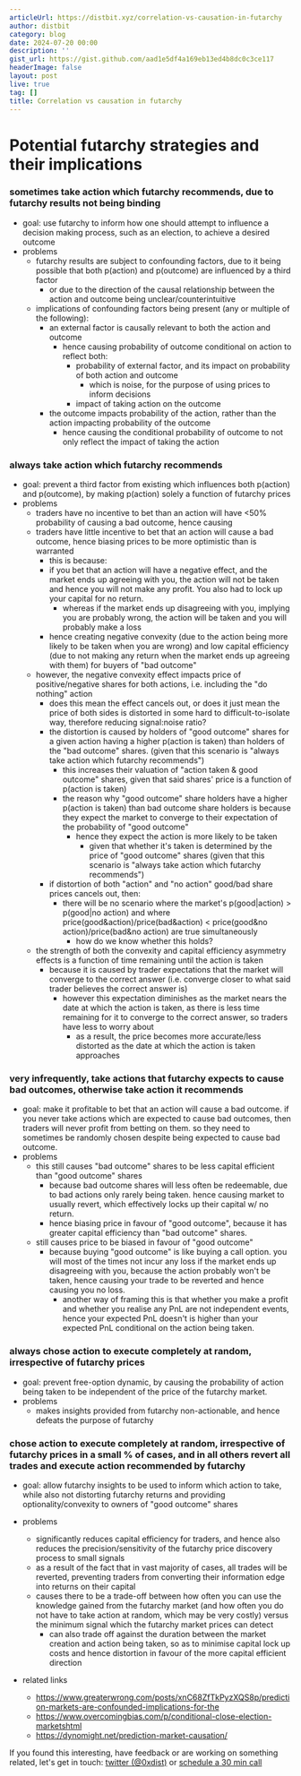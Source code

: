 ```yaml
---
articleUrl: https://distbit.xyz/correlation-vs-causation-in-futarchy
author: distbit
category: blog
date: 2024-07-20 00:00
description: ''
gist_url: https://gist.github.com/aad1e5df4a169eb13ed4b8dc0c3ce117
headerImage: false
layout: post
live: true
tag: []
title: Correlation vs causation in futarchy
---
```





# Potential futarchy strategies and their implications  


### sometimes take action which futarchy recommends, due to futarchy results not being binding  
- goal: use futarchy to inform how one should attempt to influence a decision making process, such as an election, to achieve a desired outcome  
- problems  
    - futarchy results are subject to confounding factors, due to it being possible that both p(action) and p(outcome) are influenced by a third factor  
        - or due to the direction of the causal relationship between the action and outcome being unclear/counterintuitive  
    - implications of confounding factors being present (any or multiple of the following):  
        - an external factor is causally relevant to both the action and outcome  
            - hence causing probability of outcome conditional on action to reflect both:  
                - probability of external factor, and its impact on probability of both action and outcome  
                    - which is noise, for the purpose of using prices to inform decisions  
                - impact of taking action on the outcome  
        - the outcome impacts probability of the action, rather than the action impacting probability of the outcome  
            - hence causing the conditional probability of outcome to not only reflect the impact of taking the action  


### always take action which futarchy recommends  
- goal: prevent a third factor from existing which influences both p(action) and p(outcome), by making p(action) solely a function of futarchy prices  
- problems  
    - traders have no incentive to bet than an action will have <50% probability of causing a bad outcome, hence causing   
    - traders have little incentive to bet that an action will cause a bad outcome, hence biasing prices to be more optimistic than is warranted  
        - this is because:  
        -  if you bet that an action will have a negative effect, and the market ends up agreeing with you, the action will not be taken and hence you will not make any profit. You also had to lock up your capital for no return.  
            - whereas if the market ends up disagreeing with you, implying you are probably wrong, the action will be taken and you will probably make a loss  
        - hence creating negative convexity (due to the action being more likely to be taken when you are wrong) and low capital efficiency (due to not making any return when the market ends up agreeing with them) for buyers of "bad outcome"  
    - however, the negative convexity effect impacts price of positive/negative shares for both actions, i.e. including the "do nothing" action  
        - does this mean the effect cancels out, or does it just mean the price of both sides is distorted in some hard to difficult-to-isolate way, therefore reducing signal:noise ratio?  
        - the distortion is caused by holders of "good outcome" shares for a given action having a higher p(action is taken) than holders of the "bad outcome" shares. (given that this scenario is "always take action which futarchy recommends")  
            - this increases their valuation of "action taken & good outcome" shares, given that said shares' price is a function of p(action is taken)  
            - the reason why "good outcome" share holders have a higher p(action is taken) than bad outcome share holders is because they expect the market to converge to their expectation of the probability of "good outcome"  
                - hence they expect the action is more likely to be taken  
                    - given that whether it's taken is determined by the price of "good outcome" shares (given that this scenario is "always take action which futarchy recommends")  
        - if distortion of both "action" and "no action" good/bad share prices cancels out, then:  
            - there will be no scenario where the market's p(good|action) > p(good|no action) and where price(good&action)/price(bad&action) < price(good&no action)/price(bad&no action) are true simultaneously  
                - how do we know whether this holds?  
    - the strength of both the convexity and capital efficiency asymmetry effects is a function of time remaining until the action is taken  
        - because it is caused by trader expectations that the market will converge to the correct answer (i.e. converge closer to what said trader believes the correct answer is)  
            - however this expectation diminishes as the market nears the date at which the action is taken, as there is less time remaining for it to converge to the correct answer, so traders have less to worry about  
                - as a result, the price becomes more accurate/less distorted as the date at which the action is taken approaches  
            


### very infrequently, take actions that futarchy expects to cause bad outcomes, otherwise take action it recommends  
- goal: make it profitable to bet that an action will cause a bad outcome. if you never take actions which are expected to cause bad outcomes, then traders will never profit from betting on them. so they need to sometimes be randomly chosen despite being expected to cause bad outcome.  
- problems  
    - this still causes "bad outcome" shares to be less capital efficient than "good outcome" shares  
        - because bad outcome shares will less often be redeemable, due to bad actions only rarely being taken. hence causing market to usually revert, which effectively locks up their capital w/ no return.  
        - hence biasing price in favour of "good outcome", because it has greater capital efficiency than "bad outcome" shares.  
    - still causes price to be biased in favour of "good outcome"  
        - because buying "good outcome" is like buying a call option. you will most of the times not incur any loss if the market ends up disagreeing with you, because the action probably won't be taken, hence causing your trade to be reverted and hence causing you no loss.  
            - another way of framing this is that whether you make a profit and whether you realise any PnL are not independent events, hence your expected PnL doesn't is higher than your expected PnL conditional on the action being taken.  


### always chose action to execute completely at random, irrespective of futarchy prices  
- goal: prevent free-option dynamic, by causing the probability of action being taken to be independent of the price of the futarchy market.  
- problems  
    - makes insights provided from futarchy non-actionable, and hence defeats the purpose of futarchy  


### chose action to execute completely at random, irrespective of futarchy prices in a small % of cases, and in all others revert all trades and execute action recommended by futarchy  
- goal: allow futarchy insights to be used to inform which action to take, while also not distorting futarchy returns and providing optionality/convexity to owners of "good outcome" shares  
- problems  
    - significantly reduces capital efficiency for traders, and hence also reduces the precision/sensitivity of the futarchy price discovery process to small signals  
    - as a result of the fact that in vast majority of cases, all trades will be reverted, preventing traders from converting their information edge into returns on their capital  
    - causes there to be a trade-off between how often you can use the knowledge gained from the futarchy market (and how often you do not have to take action at random, which may be very costly) versus the minimum signal which the futarchy market prices can detect  
        - can also trade off against the duration between the market creation and action being taken, so as to minimise capital lock up costs and hence distortion in favour of the more capital efficient direction  
    

- related links  
    - https://www.greaterwrong.com/posts/xnC68ZfTkPyzXQS8p/prediction-markets-are-confounded-implications-for-the  
    - https://www.overcomingbias.com/p/conditional-close-election-marketshtml  
    - https://dynomight.net/prediction-market-causation/  

If you found this interesting, have feedback or are working on something related, let's get in touch: [twitter (@0xdist)](https://twitter.com/0xdist) or [schedule a 30 min call](https://cal.com/distbit/30min)